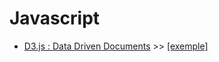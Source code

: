 # Javascript


- [D3.js : Data Driven Documents](https://d3js.org/) >> [[exemple]](http://christophermanning.org/projects/building-cubic-hamiltonian-graphs-from-lcf-notation)
